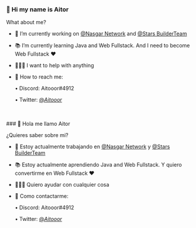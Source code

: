 ### 👋 Hi my name is Aitor

<!--
**Aitooor/Aitooor** is a ✨ _special_ ✨ repository because its `README.md` (this file) appears on your GitHub profile.
-->
What about me?

- 💼 I’m currently working on <a href="https://github.com/Nasgar-Network">@Nasgar Network</a> and <a href="https://twitter.com/StarsBT_">@Stars BuilderTeam</a>

- 📚 I’m currently learning Java and Web Fullstack. And I need to become Web Fullstack ❤️

- 🙋🏽‍♂️ I want to help with anything

- 📩 How to reach me:

   • Discord: Aitooor#4912

   • Twitter: <a href="https://twitter.com/_Aitooor_">@_Aitooor_</a>
<br>
<br>
### 👋 Hola me llamo Aitor

<!--
**Aitooor/Aitooor** is a ✨ _special_ ✨ repository because its `README.md` (this file) appears on your GitHub profile.
-->
¿Quieres saber sobre mi?

- 💼 Estoy actualmente trabajando en <a href="https://github.com/Nasgar-Network">@Nasgar Network</a> y <a href="https://twitter.com/StarsBT_">@Stars BuilderTeam</a>

- 📚 Estoy actualmente aprendiendo Java and Web Fullstack. Y quiero convertirme en Web Fullstack ❤️

- 🙋🏽‍♂️ Quiero ayudar con cualquier cosa

- 📩 Como contactarme:

   • Discord: Aitooor#4912

   • Twitter: <a href="https://twitter.com/_Aitooor_">@_Aitooor_</a>
